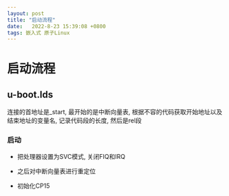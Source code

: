```yaml
---
layout: post
title: "启动流程" 
date:   2022-8-23 15:39:08 +0800
tags: 嵌入式 原子Linux   
---
```


# 启动流程

## u-boot.lds

连接的首地址是_start, 最开始的是中断向量表, 根据不容的代码获取开始地址以及结束地址的变量名, 记录代码段的长度, 然后是rel段

### 启动

+   把处理器设置为SVC模式, 关闭FIQ和IRQ

+   之后对中断向量表进行重定位
+   初始化CP15













































